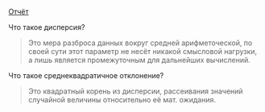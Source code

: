 [Отчёт](https://drive.google.com/open?id=1O0qxIDEI9Ih9FqoKxZp4AQWvPUBIWWn7)

Что такое дисперсия?

>  Это мера разброса данных вокруг средней арифметоческой, по своей сути этот параметр не несёт никакой смысловой нагрузки, а лишь является промежуточным для дальнейших вычислений.

Что такое среднеквадратичное отклонение?
>  Это квадратный корень из дисперсии,  рассеивания значений случайной величины относительно её мат. ожидания.
